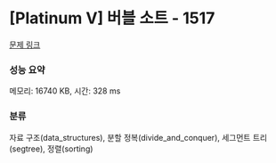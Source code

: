 # [Platinum V] 버블 소트 - 1517 

[문제 링크](https://www.acmicpc.net/problem/1517) 

### 성능 요약

메모리: 16740 KB, 시간: 328 ms

### 분류

자료 구조(data_structures), 분할 정복(divide_and_conquer), 세그먼트 트리(segtree), 정렬(sorting)

